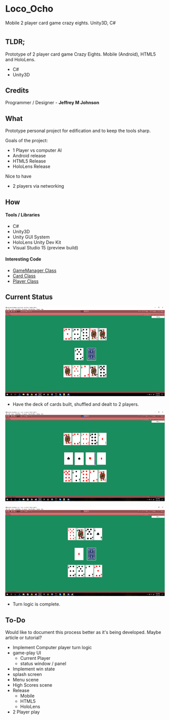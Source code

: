 # Loco_Ocho
Mobile 2 player card game crazy eights. Unity3D, C#
# 
## TLDR;
Prototype of 2 player card game Crazy Eights. Mobile (Android), HTML5 and 
HoloLens. 
* C#
* Unity3D

## Credits
Programmer / Designer - **Jeffrey M Johnson**

## What
Prototype personal project for edification and to keep the tools sharp.

Goals of the project:
* 1 Player vs computer AI
* Android release
* HTML5 Release
* HoloLens Release

Nice to have
* 2 players via networking


## How
#### Tools / Libraries
* C#
* Unity3D
* Unity GUI System
* HoloLens Unity Dev Kit
* Visual Studio 15 (preview build)

#### Interesting Code
* [GameManager Class](https://github.com/JeffreyMJohnson/Loco_Ocho/blob/dev/Assets/_scripts/GameManager.cs)
* [Card Class](https://github.com/JeffreyMJohnson/Loco_Ocho/blob/dev/Assets/_scripts/Card.cs)
* [Player Class](https://github.com/JeffreyMJohnson/Loco_Ocho/blob/dev/Assets/_scripts/Player.cs)

## Current Status
![Cards Dealt (debug mode)](https://github.com/JeffreyMJohnson/Loco_Ocho/raw/dev/readme_resources/opening_deal.png "Cards Dealt (debug mode)")
* Have the deck of cards built, shuffled and dealt to 2 players. 

![Playing a Wild Card](https://github.com/JeffreyMJohnson/Loco_Ocho/raw/dev/readme_resources/playing_wild.png "Playing a Wild Card")

![New suit selected.](https://github.com/JeffreyMJohnson/Loco_Ocho/raw/dev/readme_resources/suit_selected.png "New suit selected.")
* Turn logic is complete. 

## To-Do
Would like to document this process better as it's being developed. Maybe article or tutorial?
* Implement Computer player turn logic
* game-play UI
  * Current Player
  * status window / panel
* Implement win state
* splash screen
* Menu scene
* High Scores scene
* Release
	* Mobile
	* HTML5
	* HoloLens
* 2 Player play

